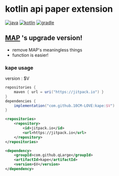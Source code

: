 # kotlin api paper extension
[![java](https://img.shields.io/badge/java-17-ED8B00.svg?logo=java)](https://www.azul.com/)
[![kotlin](https://img.shields.io/badge/kotlin-1.6.21-585DEF.svg?logo=kotlin)](http://kotlinlang.org)
[![gradle](https://img.shields.io/badge/gradle-7.4.2-02303A.svg?logo=gradle)](https://gradle.org)

## [MAP](https://github.com/qLarge/MAP) 's upgrade version!
+ remove MAP's meaningless things
+ function is easier!

### kape usage
version : $V
```gradle
repositories {
    maven { url = uri("https://jitpack.io") }
}
dependencies {
    implementation("com.github.10CM-LOVE:kape:$V")
}
```

```xml
<repositories>
    <repository>
        <id>jitpack.io</id>
        <url>https://jitpack.io</url>
    </repository>
</repositories>

<dependency>
    <groupId>com.github.qLarge</groupId>
    <artifactId>kape</artifactId>
    <version>$V</version>
</dependency>
```
